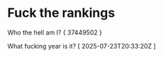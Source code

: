 # Fuck the rankings

Who the hell am I?
{ 37449502 }

What fucking year is it?
[ 2025-07-23T20:33:20Z ]
